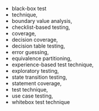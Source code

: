 - black-box test 
- technique, 
- boundary value analysis, 
- checklist-based testing, 
- coverage, 
- decision coverage,
- decision table testing, 
- error guessing, 
- equivalence partitioning, 
- experience-based test technique,
- exploratory testing, 
- state transition testing, 
- statement coverage, 
- test technique, 
- use case testing, 
- whitebox test technique